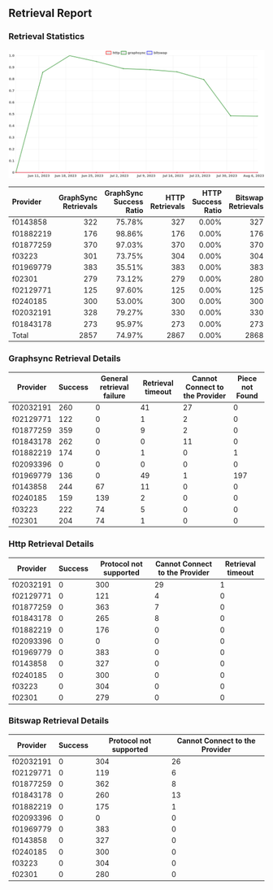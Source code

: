 ## Retrieval Report
### Retrieval Statistics
<img src="https://raw.githubusercontent.com/data-preservation-programs/filplus-checker-assets/main/filecoin-project/filecoin-plus-large-datasets/issues/2021/1691475524646.png"/>

| Provider  | GraphSync Retrievals | GraphSync Success Ratio | HTTP Retrievals | HTTP Success Ratio | Bitswap Retrievals | Bitswap Success Ratio |
| :-------- | -------------------: | ----------------------: | --------------: | -----------------: | -----------------: | --------------------: |
| f0143858  |                  322 |                  75.78% |             327 |              0.00% |                327 |                 0.00% |
| f01882219 |                  176 |                  98.86% |             176 |              0.00% |                176 |                 0.00% |
| f01877259 |                  370 |                  97.03% |             370 |              0.00% |                370 |                 0.00% |
| f03223    |                  301 |                  73.75% |             304 |              0.00% |                304 |                 0.00% |
| f01969779 |                  383 |                  35.51% |             383 |              0.00% |                383 |                 0.00% |
| f02301    |                  279 |                  73.12% |             279 |              0.00% |                280 |                 0.00% |
| f02129771 |                  125 |                  97.60% |             125 |              0.00% |                125 |                 0.00% |
| f0240185  |                  300 |                  53.00% |             300 |              0.00% |                300 |                 0.00% |
| f02032191 |                  328 |                  79.27% |             330 |              0.00% |                330 |                 0.00% |
| f01843178 |                  273 |                  95.97% |             273 |              0.00% |                273 |                 0.00% |
| Total     |                 2857 |                  74.97% |            2867 |              0.00% |               2868 |                 0.00% |

### Graphsync Retrieval Details
| Provider  | Success | General retrieval failure | Retrieval timeout | Cannot Connect to the Provider | Piece not Found |
| --------- | ------- | ------------------------- | ----------------- | ------------------------------ | --------------- |
| f02032191 | 260     | 0                         | 41                | 27                             | 0               |
| f02129771 | 122     | 0                         | 1                 | 2                              | 0               |
| f01877259 | 359     | 0                         | 9                 | 2                              | 0               |
| f01843178 | 262     | 0                         | 0                 | 11                             | 0               |
| f01882219 | 174     | 0                         | 1                 | 0                              | 1               |
| f02093396 | 0       | 0                         | 0                 | 0                              | 0               |
| f01969779 | 136     | 0                         | 49                | 1                              | 197             |
| f0143858  | 244     | 67                        | 11                | 0                              | 0               |
| f0240185  | 159     | 139                       | 2                 | 0                              | 0               |
| f03223    | 222     | 74                        | 5                 | 0                              | 0               |
| f02301    | 204     | 74                        | 1                 | 0                              | 0               |

### Http Retrieval Details
| Provider  | Success | Protocol not supported | Cannot Connect to the Provider | Retrieval timeout |
| --------- | ------- | ---------------------- | ------------------------------ | ----------------- |
| f02032191 | 0       | 300                    | 29                             | 1                 |
| f02129771 | 0       | 121                    | 4                              | 0                 |
| f01877259 | 0       | 363                    | 7                              | 0                 |
| f01843178 | 0       | 265                    | 8                              | 0                 |
| f01882219 | 0       | 176                    | 0                              | 0                 |
| f02093396 | 0       | 0                      | 0                              | 0                 |
| f01969779 | 0       | 383                    | 0                              | 0                 |
| f0143858  | 0       | 327                    | 0                              | 0                 |
| f0240185  | 0       | 300                    | 0                              | 0                 |
| f03223    | 0       | 304                    | 0                              | 0                 |
| f02301    | 0       | 279                    | 0                              | 0                 |

### Bitswap Retrieval Details
| Provider  | Success | Protocol not supported | Cannot Connect to the Provider |
| --------- | ------- | ---------------------- | ------------------------------ |
| f02032191 | 0       | 304                    | 26                             |
| f02129771 | 0       | 119                    | 6                              |
| f01877259 | 0       | 362                    | 8                              |
| f01843178 | 0       | 260                    | 13                             |
| f01882219 | 0       | 175                    | 1                              |
| f02093396 | 0       | 0                      | 0                              |
| f01969779 | 0       | 383                    | 0                              |
| f0143858  | 0       | 327                    | 0                              |
| f0240185  | 0       | 300                    | 0                              |
| f03223    | 0       | 304                    | 0                              |
| f02301    | 0       | 280                    | 0                              |
